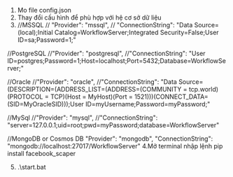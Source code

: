1. Mo file config.json
2. Thay đổi cấu hình để phù hợp với hệ cơ sở dữ liệu
3. //MSSQL
  // "Provider": "mssql",
  // "ConnectionString": "Data Source=(local);Initial Catalog=WorkflowServer;Integrated Security=False;User ID=sa;Password=1;"

  //PostgreSQL
  //"Provider": "postgresql",
  //"ConnectionString": "User ID=postgres;Password=1;Host=localhost;Port=5432;Database=WorkflowServer;"

  //Oracle
  //"Provider": "oracle",
  //"ConnectionString": "Data Source=(DESCRIPTION=(ADDRESS_LIST=(ADDRESS=(COMMUNITY = tcp.world)(PROTOCOL = TCP)(Host = MyHost)(Port = 1521)))(CONNECT_DATA=(SID=MyOracleSID)));User ID=myUsername;Password=myPassword;"

  //MySql
  //"Provider": "mysql",
  //"ConnectionString": "server=127.0.0.1;uid=root;pwd=myPassword;database=WorkflowServer"

  //MongoDB or Cosmos DB
  "Provider": "mongodb",
  "ConnectionString": "mongodb://localhost:27017/WorkflowServer"
4.Mở terminal 
  nhập lệnh
  pip install facebook_scaper
  
  5.  .\start.bat
